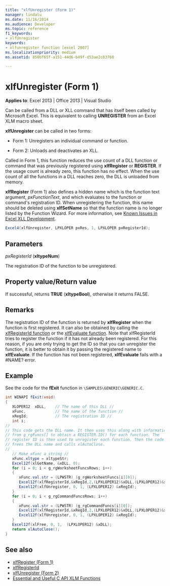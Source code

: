 ```yaml
---
title: "xlfUnregister (Form 1)"
manager: lindalu
ms.date: 11/16/2014
ms.audience: Developer
ms.topic: reference
f1_keywords:
- xlfUnregister
keywords:
- xlfunregister function [excel 2007]
ms.localizationpriority: medium
ms.assetid: 850bf65f-a151-44d6-b49f-d53ae2c83760

---
```


# xlfUnregister (Form 1)

**Applies to**: Excel 2013 | Office 2013 | Visual Studio
  
Can be called from a DLL or XLL command that has itself been called by Microsoft Excel. This is equivalent to calling **UNREGISTER** from an Excel XLM macro sheet.
  
**xlfUnregister** can be called in two forms:
  
- Form 1: Unregisters an individual command or function.

- Form 2: Unloads and deactivates an XLL.

Called in Form 1, this function reduces the use count of a DLL function or command that was previously registered using **xlfRegister** or **REGISTER**. If the usage count is already zero, this function has no effect. When the use count of all the functions in a DLL reaches zero, the DLL is unloaded from memory.
  
**xlfRegister** (Form 1) also defines a hidden name which is the function text argument, _pxFunctionText_, and which evaluates to the function or command's registration ID. When unregistering the function, this name should be deleted using **xlfSetName** so that the function name is no longer listed by the Function Wizard. For more information, see [Known Issues in Excel XLL Development](known-issues-in-excel-xll-development.md).
  
```cs
Excel4(xlfUnregister, LPXLOPER pxRes, 1, LPXLOPER pxRegisterId);
```

## Parameters

_pxRegisterId_ (**xltypeNum**)
  
The registration ID of the function to be unregistered.
  
## Property value/Return value

If successful, returns **TRUE** (**xltypeBool**), otherwise it returns FALSE.
  
## Remarks

The registration ID of the function is returned by **xlfRegister** when the function is first registered. It can also be obtained by calling the [xlfRegisterId function](xlfregisterid.md) or the [xlfEvaluate function](xlfevaluate.md). Note that xlfRegisterId tries to register the function if it has not already been registered. For this reason, if you are only trying to get the ID so that you can unregister the function, it is better to obtain it by passing the registered name to **xlfEvaluate**. If the function has not been registered, **xlfEvaluate** fails with a #NAME? error.
  
## Example

See the code for the **fExit** function in `\SAMPLES\GENERIC\GENERIC.C`.
  
```cs
int WINAPI fExit(void)
{
   XLOPER12  xDLL,    // The name of this DLL //
   xFunc,             // The name of the function //
   xRegId;            // The registration ID //
   int i;
//
// This code gets the DLL name. It then uses this along with information
// from g_rgFuncs[] to obtain a REGISTER.ID() for each function. The
// register ID is then used to unregister each function. Then the code
// frees the DLL name and calls xlAutoClose.
//
   // Make xFunc a string //
   xFunc.xltype = xltypeStr;
   Excel12f(xlGetName, &xDLL, 0);
   for (i = 0; i < g_rgWorksheetFuncsRows; i++)
   {
      xFunc.val.str = (LPWSTR) (g_rgWorksheetFuncs[i][0]);
      Excel12f(xlfRegisterId,&xRegId,2,(LPXLOPER12)&xDLL,(LPXLOPER12)&xFunc);
      Excel12f(xlfUnregister, 0, 1, (LPXLOPER12) &xRegId);
   }
   for (i = 0; i < g_rgCommandFuncsRows; i++)
   {
      xFunc.val.str = (LPWSTR) (g_rgCommandFuncs[i][0]);
      Excel12f(xlfRegisterId,&xRegId,2,(LPXLOPER12)&xDLL,(LPXLOPER12)&xFunc);
      Excel12f(xlfUnregister, 0, 1, (LPXLOPER12) &xRegId);
   }
   Excel12f(xlFree, 0, 1,  (LPXLOPER12) &xDLL);
   return xlAutoClose();
}
```

## See also

- [xlfRegister (Form 1)](xlfregister-form-1.md)
- [xlfRegisterId](xlfregisterid.md)
- [xlfUnregister (Form 2)](xlfunregister-form-2.md)
- [Essential and Useful C API XLM Functions](essential-and-useful-c-api-xlm-functions.md)
